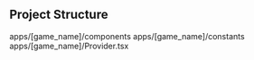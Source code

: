 ## Project Structure

apps/[game_name]/components
apps/[game_name]/constants
apps/[game_name]/Provider.tsx
